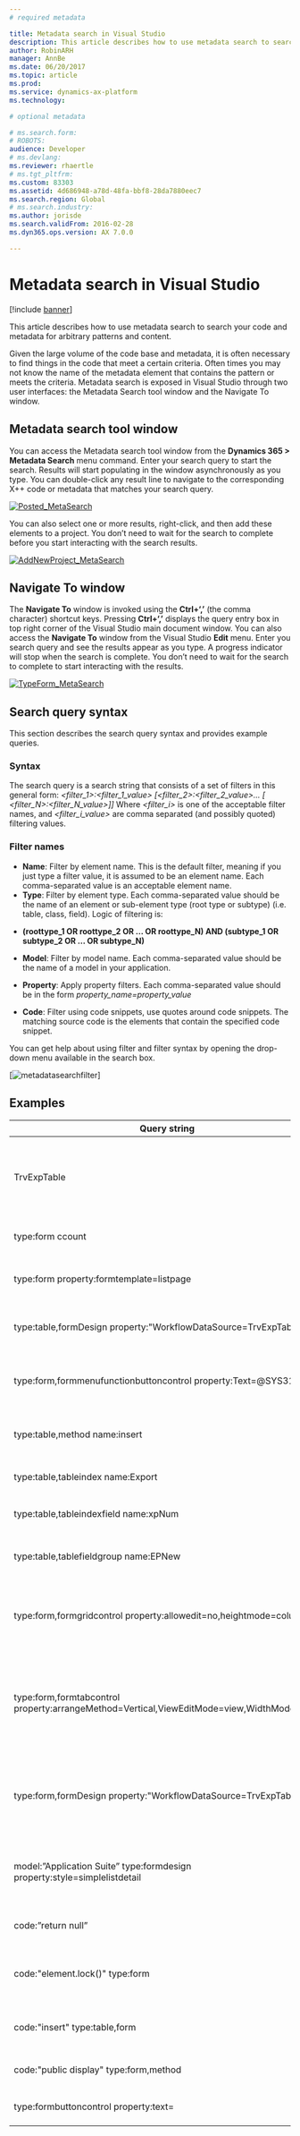 ```yaml
---
# required metadata

title: Metadata search in Visual Studio
description: This article describes how to use metadata search to search your code and metadata for arbitrary patterns and content. 
author: RobinARH
manager: AnnBe
ms.date: 06/20/2017
ms.topic: article
ms.prod: 
ms.service: dynamics-ax-platform
ms.technology: 

# optional metadata

# ms.search.form: 
# ROBOTS: 
audience: Developer
# ms.devlang: 
ms.reviewer: rhaertle
# ms.tgt_pltfrm: 
ms.custom: 83303
ms.assetid: 4d686948-a78d-48fa-bbf8-28da7880eec7
ms.search.region: Global
# ms.search.industry: 
ms.author: jorisde
ms.search.validFrom: 2016-02-28
ms.dyn365.ops.version: AX 7.0.0

---
```


# Metadata search in Visual Studio

[!include [banner](../includes/banner.md)]

This article describes how to use metadata search to search your code and metadata for arbitrary patterns and content. 

Given the large volume of the code base and metadata, it is often necessary to find things in the code that meet a certain criteria. Often times you may not know the name of the metadata element that contains the pattern or meets the criteria. Metadata search is exposed in Visual Studio through two user interfaces: the Metadata Search tool window and the Navigate To window.

## Metadata search tool window
You can access the Metadata search tool window from the **Dynamics 365 &gt; Metadata Search** menu command. Enter your search query to start the search. Results will start populating in the window asynchronously as you type. You can double-click any result line to navigate to the corresponding X++ code or metadata that matches your search query.   

[![Posted\_MetaSearch](./media/posted_metasearch.png)](./media/posted_metasearch.png) 

You can also select one or more results, right-click, and then add these elements to a project. You don’t need to wait for the search to complete before you start interacting with the search results. 

[![AddNewProject\_MetaSearch](./media/addnewproject_metasearch.png)](./media/addnewproject_metasearch.png)

## Navigate To window
The **Navigate To** window is invoked using the **Ctrl+‘,’** (the comma character) shortcut keys. Pressing **Ctrl+‘,’** displays the query entry box in top right corner of the Visual Studio main document window. You can also access the **Navigate To** window from the Visual Studio **Edit** menu. Enter you search query and see the results appear as you type. A progress indicator will stop when the search is complete. You don’t need to wait for the search to complete to start interacting with the results. 

[![TypeForm\_MetaSearch](./media/typeform_metasearch.png)](./media/typeform_metasearch.png)

## Search query syntax
This section describes the search query syntax and provides example queries.

### Syntax

The search query is a search string that consists of a set of filters in this general form: *&lt;filter\_1&gt;:&lt;filter\_1\_value&gt; \[&lt;filter\_2&gt;:&lt;filter\_2\_value&gt;… \[ &lt;filter\_N&gt;:&lt;filter\_N\_value&gt;\]\]* Where *&lt;filter\_i&gt;* is one of the acceptable filter names, and *&lt;filter\_i\_value&gt;* are comma separated (and possibly quoted) filtering values.

### Filter names

-   **Name**: Filter by element name. This is the default filter, meaning if you just type a filter value, it is assumed to be an element name. Each comma-separated value is an acceptable element name.
-   **Type**: Filter by element type. Each comma-separated value should be the name of an element or sub-element type (root type or subtype) (i.e. table, class, field). Logic of filtering is:

<!-- -->

-   **(roottype\_1 OR roottype\_2 OR … OR roottype\_N) AND (subtype\_1 OR subtype\_2 OR … OR subtype\_N)**



-   **Model**: Filter by model name. Each comma-separated value should be the name of a model in your application.
-   **Property**: Apply property filters. Each comma-separated value should be in the form *property\_name=property\_value*
-   **Code**: Filter using code snippets, use quotes around code snippets. The matching source code is the elements that contain the specified code snippet.

You can get help about using filter and filter syntax by opening the drop-down menu available in the search box.

[![metadatasearchfilter](./media/metadatasearchfilter.jpg)]

## Examples

|                               <strong>Query string</strong>                               |                                                        <strong>What it does</strong>                                                         |
|-------------------------------------------------------------------------------------------|----------------------------------------------------------------------------------------------------------------------------------------------|
|                                        TrvExpTable                                        | If the token is by itself, it is assumed to be the name. So this will find everything in the application that has ‘TrvExpTable’ in the name. |
|                                     type:form ccount                                      |                                              Finds all forms that have ‘ccount’ in their names.                                              |
|                         type:form property:formtemplate=listpage                          |                                Finds all forms that contain the property ‘FormTemplate’ equal to ‘ListPage’.                                 |
|              type:table,formDesign property:"WorkflowDataSource=TrvExpTable"              |                                         Finds formDesign nodes under tables, nothing would be found.                                         |
|             type:form,formmenufunctionbuttoncontrol property:Text=@SYS311998              |                       Finds all menu function button controls with the Text property equal to (a label) ‘@SYS311998’.                        |
|                               type:table,method name:insert                               |                                      Finds tables with a method containing ‘insert’ in the method name.                                      |
|                             type:table,tableindex name:Export                             |                                        Finds tables with an index name containing the word ‘Export.’                                         |
|                           type:table,tableindexfield name:xpNum                           |                                          Finds table indexes with ‘xpNum’ in the index field name.                                           |
|                           type:table,tablefieldgroup name:EPNew                           |                                       Finds FieldGroups (in tables) containing ‘EPNew’ in their names.                                       |
|             type:form,formgridcontrol property:allowedit=no,heightmode=column             |                     Finds form grid controls, with properties allowedit equal to ‘no’ and heightmode equal to ‘column’.                      |
| type:form,formtabcontrol property:arrangeMethod=Vertical,ViewEditMode=view,WidthMode=Auto |  Finds form tab controls, with properties arrangeMethod equal to ’Vertical’ and ViewEditMode equal to ‘view’ and WidthMode equal to ‘Auto.'  |
|              type:form,formDesign property:"WorkflowDataSource=TrvExpTable"               |                Finds all forms with the 'WorkflowDataSource" property in the FormDesign node set to the value "TrvExpTable."                 |
|         model:”Application Suite” type:formdesign property:style=simplelistdetail         |            Find all forms in Application Suite model that has the style property set to simpleListDetail in the FormDesign node.             |
|                                    code:”return null”                                     |                                       Finds all places in the source code that contains “return null”.                                       |
|                              code:"element.lock()" type:form                              |                             Finds all places in the forms source code that contain the snippet ‘element.lock()’.                             |
|                               code:"insert" type:table,form                               |                             Finds all places in the source code of either forms or tables that contain ‘insert’.                             |
|                          code:"public display" type:form,method                           |                                        Finds all form methods that contain the code ‘public display’.                                        |
|                           type:formbuttoncontrol property:text=                           |                               Finds all form Button Controls that have <strong>empty</strong> text properties.                               |

